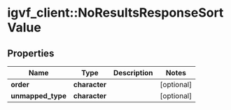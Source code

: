 # igvf_client::NoResultsResponseSortValue


## Properties
Name | Type | Description | Notes
------------ | ------------- | ------------- | -------------
**order** | **character** |  | [optional] 
**unmapped_type** | **character** |  | [optional] 


